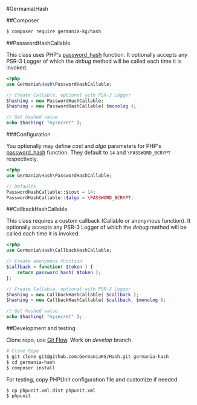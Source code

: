 #Germania\Hash


##Composer

```bash
$ composer require germania-kg/hash
```


##PasswordHashCallable

This class uses PHP's [password_hash](http://php.net/manual/de/function.password-hash.php) function. It optionally accepts any PSR-3 Logger of which the *debug* method will be called each time it is invoked.

```php
<?php
use Germania\Hash\PasswordHashCallable;

// Create Callable, optional with PSR-3 Logger
$hashing = new PasswordHashCallable;
$hashing = new PasswordHashCallable( $monolog );

// Get hashed value
echo $hashing( "mysecret" );
```

###Configuration

You optionally may define *cost* and *algo* parameters for PHP's [password_hash](http://php.net/manual/de/function.password-hash.php) function. They default to `14` and `\PASSWORD_BCRYPT` respectively.

```php
<?php
use Germania\Hash\PasswordHashCallable;

// Defaults
PasswordHashCallable::$cost = 14;
PasswordHashCallable::$algo = \PASSWORD_BCRYPT;
```




##CallbackHashCallable

This class requires a custom callback (Callable or anonymous function). 
It optionally accepts any PSR-3 Logger of which the *debug* method will be called each time it is invoked.

```php
<?php
use Germania\Hash\CallbackHashCallable;

// Create anonymous function
$callback = function( $token ) {
	return password_hash( $token );
};

// Create Callable, optional with PSR-3 Logger
$hashing = new CallbackHashCallable( $callback );
$hashing = new CallbackHashCallable( $callback, $monolog );

// Get hashed value
echo $hashing( "mysecret" );
```



##Development and testing

Clone repo, use [Git Flow](https://github.com/nvie/gitflow). Work on *develop* branch.

```bash
# Clone Repo
$ git clone git@github.com:GermaniaKG/Hash.git germania-hash
$ cd germania-hash
$ composer install
```

For testing, copy PHPUnit configuration file and customize if needed.

```bash
$ cp phpunit.xml.dist phpunit.xml
$ phpunit
```
